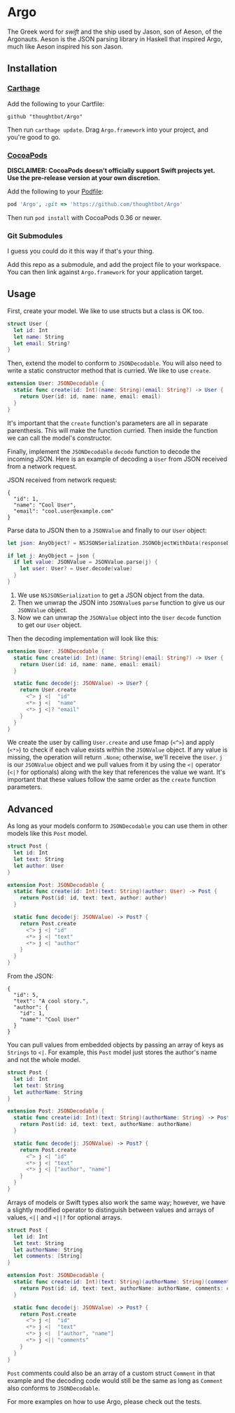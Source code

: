 Argo
====

The Greek word for _swift_ and the ship used by Jason, son of Aeson, of the
Argonauts. Aeson is the JSON parsing library in Haskell that inspired Argo,
much like Aeson inspired his son Jason.

## Installation

### [Carthage]

[Carthage]: https://github.com/Carthage/Carthage

Add the following to your Cartfile:

```
github "thoughtbot/Argo"
```

Then run `carthage update`. Drag `Argo.framework` into your project, and
you're good to go.

### [CocoaPods]

[CocoaPods]: http://cocoapods.org

__DISCLAIMER: CocoaPods doesn't officially support Swift projects yet. Use the
pre-release version at your own discretion.__

Add the following to your [Podfile](http://guides.cocoapods.org/using/the-podfile.html):

```ruby
pod 'Argo', :git => 'https://github.com/thoughtbot/Argo'
```

Then run `pod install` with CocoaPods 0.36 or newer.

### Git Submodules ###

I guess you could do it this way if that's your thing.

Add this repo as a submodule, and add the project file to your workspace. You
can then link against `Argo.framework` for your application target.

## Usage

First, create your model. We like to use structs but a class is OK too.

```swift
struct User {
  let id: Int
  let name: String
  let email: String?
}
```

Then, extend the model to conform to `JSONDecodable`. You will also need to
write a static constructor method that is curried. We like to use `create`.

```swift
extension User: JSONDecodable {
  static func create(id: Int)(name: String)(email: String?) -> User {
    return User(id: id, name: name, email: email)
  }
}
```

It's important that the `create` function's parameters are all in separate
parenthesis. This will make the function curried. Then inside the function we
can call the model's constructor.

Finally, implement the `JSONDecodable` `decode` function to decode the incoming
JSON. Here is an example of decoding a `User` from JSON received from a network
request.

JSON received from network request:
```
{
  "id": 1,
  "name": "Cool User",
  "email": "cool.user@example.com"
}
```

Parse data to JSON then to a `JSONValue` and finally to our `User` object:

```swift
let json: AnyObject? = NSJSONSerialization.JSONObjectWithData(responseData, options: NSJSONReadingOptions(0), error: nil)

if let j: AnyObject = json {
  if let value: JSONValue = JSONValue.parse(j) {
    let user: User? = User.decode(value)
  }
}
```

1. We use `NSJSONSerialization` to get a JSON object from the data.
2. Then we unwrap the JSON into `JSONValue`s `parse` function to give us our
   `JSONValue` object.
3. Now we can unwrap the `JSONValue` object into the `User` `decode` function
   to get our `User` object.

Then the decoding implementation will look like this:

```swift
extension User: JSONDecodable {
  static func create(id: Int)(name: String)(email: String?) -> User {
    return User(id: id, name: name, email: email)
  }

  static func decode(j: JSONValue) -> User? {
    return User.create
      <^> j <|  "id"
      <*> j <|  "name"
      <*> j <|? "email"
    }
  }
}
```

We create the user by calling `User.create` and use fmap (`<^>`) and apply
(`<*>`) to check if each value exists within the `JSONValue` object. If any
value is missing, the operation will return `.None`; otherwise, we'll receive
the `User`. `j` is our `JSONValue` object and we pull values from it by using
the `<|` operator (`<|?` for optionals) along with the key that references the
value we want. It's important that these values follow the same order as the
`create` function parameters.

## Advanced

As long as your models conform to `JSONDecodable` you can use them in other
models like this `Post` model.

```swift
struct Post {
  let id: Int
  let text: String
  let author: User
}

extension Post: JSONDecodable {
  static func create(id: Int)(text: String)(author: User) -> Post {
    return Post(id: id, text: text, author: author)
  }

  static func decode(j: JSONValue) -> Post? {
    return Post.create
      <^> j <| "id"
      <*> j <| "text"
      <*> j <| "author"
    }
  }
}
```

From the JSON:

```
{
  "id": 5,
  "text": "A cool story.",
  "author": {
    "id": 1,
    "name": "Cool User"
  }
}
```

You can pull values from embedded objects by passing an array of keys as
`Strings` to `<|`. For example, this `Post` model just stores the author's name
and not the whole model.

```swift
struct Post {
  let id: Int
  let text: String
  let authorName: String
}

extension Post: JSONDecodable {
  static func create(id: Int)(text: String)(authorName: String) -> Post {
    return Post(id: id, text: text, authorName: authorName)
  }

  static func decode(j: JSONValue) -> Post? {
    return Post.create
      <^> j <| "id"
      <*> j <| "text"
      <*> j <| ["author", "name"]
    }
  }
}
```

Arrays of models or Swift types also work the same way; however, we have a
slightly modified operator to distinguish between values and arrays of values,
`<||` and `<||?` for optional arrays.

```swift
struct Post {
  let id: Int
  let text: String
  let authorName: String
  let comments: [String]
}

extension Post: JSONDecodable {
  static func create(id: Int)(text: String)(authorName: String)(comments: [String]) -> Post {
    return Post(id: id, text: text, authorName: authorName, comments: comments)
  }

  static func decode(j: JSONValue) -> Post? {
    return Post.create
      <^> j <|  "id"
      <*> j <|  "text"
      <*> j <|  ["author", "name"]
      <*> j <|| "comments"
    }
  }
}
```

`Post` comments could also be an array of a custom struct `Comment` in that
example and the decoding code would still be the same as long as `Comment` also
conforms to `JSONDecodable`.

For more examples on how to use Argo, please check out the tests.
